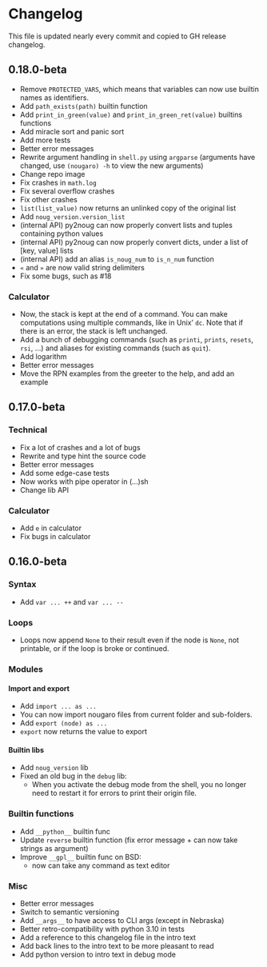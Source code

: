 # Changelog

This file is updated nearly every commit and copied to GH release changelog.

## 0.18.0-beta
* Remove `PROTECTED_VARS`, which means that variables can now use builtin names as identifiers.
* Add `path_exists(path)` builtin function
* Add `print_in_green(value)` and `print_in_green_ret(value)` builtins functions
* Add miracle sort and panic sort
* Add more tests
* Better error messages
* Rewrite argument handling in `shell.py` using `argparse` (arguments have changed, use `(nougaro) -h` to view the new arguments)
* Change repo image
* Fix crashes in `math.log`
* Fix several overflow crashes
* Fix other crashes
* `list(list_value)` now returns an unlinked copy of the original list
* Add `noug_version.version_list`
* (internal API) py2noug can now properly convert lists and tuples containing python values
* (internal API) py2noug can now properly convert dicts, under a list of [key, value] lists
* (internal API) add an alias `is_noug_num` to `is_n_num` function
* `«` and `»` are now valid string delimiters
* Fix some bugs, such as #18

### Calculator
* Now, the stack is kept at the end of a command. You can make computations using multiple commands, like in Unix’ `dc`.
  Note that if there is an error, the stack is left unchanged.
* Add a bunch of debugging commands (such as `printi`, `prints`, `resets`, `rsi`, …) and aliases for existing commands (such as `quit`).
* Add logarithm
* Better error messages
* Move the RPN examples from the greeter to the help, and add an example

## 0.17.0-beta

### Technical
* Fix a lot of crashes and a lot of bugs
* Rewrite and type hint the source code
* Better error messages
* Add some edge-case tests
* Now works with pipe operator in (...)sh
* Change lib API

### Calculator
* Add `e` in calculator
* Fix bugs in calculator

## 0.16.0-beta

### Syntax

* Add `var ... ++` and `var ... --`

### Loops

* Loops now append `None` to their result even if the node is `None`, not printable, or if the loop is broke or continued.

### Modules

#### Import and export

* Add `import ... as ...`
* You can now import nougaro files from current folder and sub-folders.
* Add `export (node) as ...`
* `export` now returns the value to export

#### Builtin libs

* Add `noug_version` lib
* Fixed an old bug in the `debug` lib:
  * When you activate the debug mode from the shell, you no longer need to restart it for errors to print their origin file.

### Builtin functions

* Add `__python__` builtin func
* Update `reverse` builtin function (fix error message + can now take strings as argument)
* Improve `__gpl__` builtin func on BSD:
  * now can take any command as text editor

### Misc

* Better error messages
* Switch to semantic versioning
* Add `__args__` to have access to CLI args (except in Nebraska)
* Better retro-compatibility with python 3.10 in tests
* Add a reference to this changelog file in the intro text
* Add back lines to the intro text to be more pleasant to read
* Add python version to intro text in debug mode
